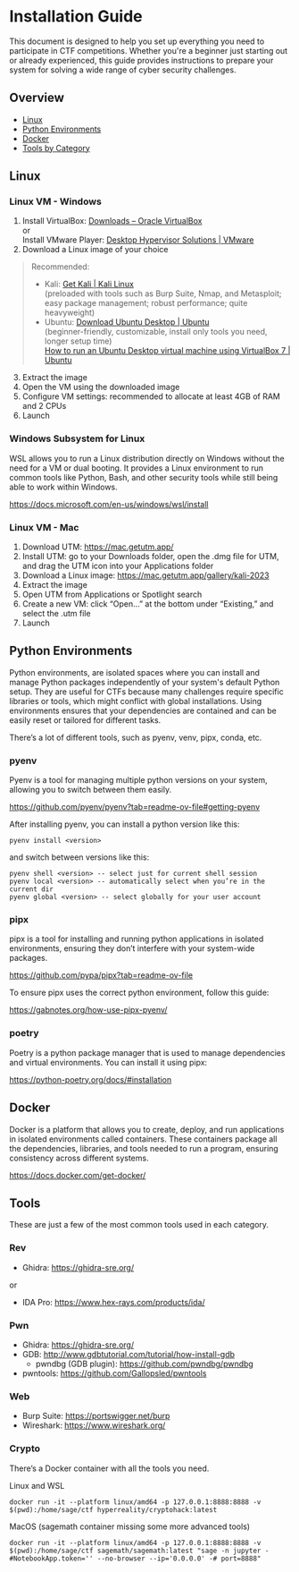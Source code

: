 # Installation Guide

This document is designed to help you set up everything you need to participate in CTF competitions. Whether you're a beginner just starting out or already experienced, this guide provides instructions to prepare your system for solving a wide range of cyber security challenges.

## Overview

- [Linux](#linux)
- [Python Environments](#python-environments)
- [Docker](#docker)
- [Tools by Category](#tools)

## Linux

### Linux VM - Windows

1. Install VirtualBox: [Downloads – Oracle VirtualBox](https://www.virtualbox.org/wiki/Downloads) <br>
or <br>
Install VMware Player: [Desktop Hypervisor Solutions | VMware](https://www.vmware.com/products/desktop-hypervisor/workstation-and-fusion)
2. Download a Linux image of your choice <br>

> Recommended: <br>
> - Kali: [Get Kali | Kali Linux](https://www.kali.org/get-kali/#kali-virtual-machines) <br>
(preloaded with tools such as Burp Suite, Nmap, and Metasploit; easy package management; robust performance; quite heavyweight) <br>
> - Ubuntu: [Download Ubuntu Desktop | Ubuntu](https://ubuntu.com/download/desktop) <br>
(beginner-friendly, customizable, install only tools you need, longer setup time) <br>
[How to run an Ubuntu Desktop virtual machine using VirtualBox 7 | Ubuntu](https://ubuntu.com/tutorials/how-to-run-ubuntu-desktop-on-a-virtual-machine-using-virtualbox#1-overview)
> 
3. Extract the image
4. Open the VM using the downloaded image
5. Configure VM settings: recommended to allocate at least 4GB of RAM and 2 CPUs
6. Launch

### Windows Subsystem for Linux

WSL allows you to run a Linux distribution directly on Windows without the need for a VM or dual booting. It provides a Linux environment to run common tools like Python, Bash, and other security tools while still being able to work within Windows.

https://docs.microsoft.com/en-us/windows/wsl/install

### Linux VM - Mac

1. Download UTM: https://mac.getutm.app/
2. Install UTM: go to your Downloads folder, open the .dmg file for UTM, and drag the UTM icon into your Applications folder
3. Download a Linux image: https://mac.getutm.app/gallery/kali-2023
4. Extract the image
5. Open UTM from Applications or Spotlight search
6. Create a new VM: click “Open…” at the bottom under “Existing,” and select the .utm file
7. Launch


## Python Environments

Python environments, are isolated spaces where you can install and manage Python packages independently of your system's default Python setup. They are useful for CTFs because many challenges require specific libraries or tools, which might conflict with global installations. Using environments ensures that your dependencies are contained and can be easily reset or tailored for different tasks.

There’s a lot of different tools, such as pyenv, venv, pipx, conda, etc.

### pyenv

Pyenv is a tool for managing multiple python versions on your system, allowing you to switch between them easily.

https://github.com/pyenv/pyenv?tab=readme-ov-file#getting-pyenv 

After installing pyenv, you can install a python version like this:
```
pyenv install <version>
```

and switch between versions like this:
```
pyenv shell <version> -- select just for current shell session
pyenv local <version> -- automatically select when you’re in the current dir
pyenv global <version> -- select globally for your user account
```

### pipx

pipx is a tool for installing and running python applications in isolated environments, ensuring they don’t interfere with your system-wide packages.

https://github.com/pypa/pipx?tab=readme-ov-file 

To ensure pipx uses the correct python environment, follow this guide:

https://gabnotes.org/how-use-pipx-pyenv/ 

### poetry

Poetry is a python package manager that is used to manage dependencies and
virtual environments. You can install it using pipx:

https://python-poetry.org/docs/#installation 

## Docker

Docker is a platform that allows you to create, deploy, and run applications in isolated environments called containers. These containers package all the dependencies, libraries, and tools needed to run a program, ensuring consistency across different systems.

https://docs.docker.com/get-docker/ 

## Tools

These are just a few of the most common tools used in each category.

### Rev

- Ghidra: https://ghidra-sre.org/

or

- IDA Pro: https://www.hex-rays.com/products/ida/ 

### Pwn

- Ghidra: https://ghidra-sre.org/
- GDB: http://www.gdbtutorial.com/tutorial/how-install-gdb
  - pwndbg (GDB plugin): https://github.com/pwndbg/pwndbg
- pwntools: https://github.com/Gallopsled/pwntools

### Web

- Burp Suite: https://portswigger.net/burp
- Wireshark: https://www.wireshark.org/

### Crypto

There’s a Docker container with all the tools you need.

Linux and WSL
```
docker run -it --platform linux/amd64 -p 127.0.0.1:8888:8888 -v $(pwd):/home/sage/ctf hyperreality/cryptohack:latest
```

MacOS (sagemath container missing some more advanced tools)
```
docker run -it --platform linux/amd64 -p 127.0.0.1:8888:8888 -v $(pwd):/home/sage/ctf sagemath/sagemath:latest "sage -n jupyter -#NotebookApp.token='' --no-browser --ip='0.0.0.0' -# port=8888"
```
